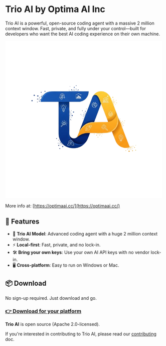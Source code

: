 
# Trio AI by Optima AI Inc

Trio AI is a powerful, open-source coding agent with a massive 2 million context window. Fast, private, and fully under your control—built for developers who want the best AI coding experience on their own machine.

![Trio AI Logo](assets/logo_transparent.png)

More info at: [https://optimaai.cc/](https://optimaai.cc/)

## 🚀 Features

- 🧠 **Trio AI Model**: Advanced coding agent with a huge 2 million context window.
- ⚡️ **Local-first**: Fast, private, and no lock-in.
- 🛠 **Bring your own keys**: Use your own AI API keys with no vendor lock-in.
- 🖥️ **Cross-platform**: Easy to run on Windows or Mac.

## 📦 Download

No sign-up required. Just download and go.

### [👉 Download for your platform](https://optimaai.cc/#download)

**Trio AI** is open source (Apache 2.0-licensed).

If you're interested in contributing to Trio AI, please read our [contributing](./CONTRIBUTING.md) doc.
